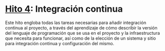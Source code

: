 # [Hito 4](https://jj.github.io/CC/documentos/proyecto/4.CI): Integración continua

Este hito engloba todas las tareas necesarias para añadir integración continua al proyecto, a través del aprendizaje de cómo describir la versión del lenguaje de programación que se usa en el proyecto y la infraestructura que necesita para funcionar, así como de la elección de un sistema y sitio para integración continua y configuración del mismo.
